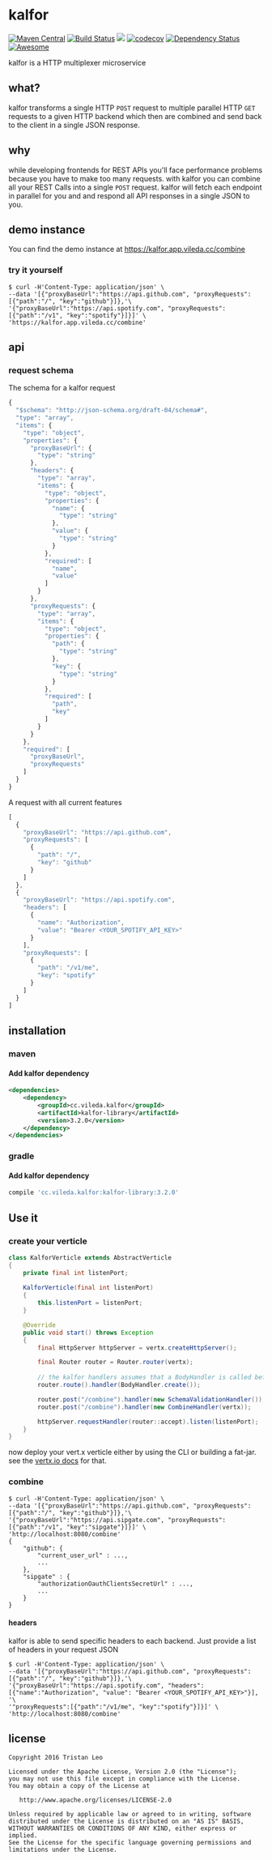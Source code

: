 # kalfor
[![Maven Central](https://maven-badges.herokuapp.com/maven-central/cc.vileda.kalfor/kalfor-library/badge.svg)](https://maven-badges.herokuapp.com/maven-central/cc.vileda.kalfor/kalfor-library)
[![Build Status](https://travis-ci.org/derveloper/kalfor.svg?branch=master)](https://travis-ci.org/derveloper/kalfor)
[![](https://tokei.rs/b1/github/derveloper/kalfor)](https://github.com/Aaronepower/tokei)
[![codecov](https://codecov.io/gh/derveloper/kalfor/branch/master/graph/badge.svg)](https://codecov.io/gh/derveloper/kalfor)
[![Dependency Status](https://www.versioneye.com/user/projects/591f41b98dcc41003af21ec7/badge.svg?style=flat-square)](https://www.versioneye.com/user/projects/591f41b98dcc41003af21ec7)
[![Awesome](https://cdn.rawgit.com/sindresorhus/awesome/d7305f38d29fed78fa85652e3a63e154dd8e8829/media/badge.svg)](https://github.com/vert-x3/vertx-awesome#microservices)

kalfor is a HTTP multiplexer microservice

## what?
kalfor transforms a single HTTP `POST` request to multiple parallel HTTP `GET` requests to a given HTTP backend
which then are combined and send back to the client in a single JSON response.

## why
while developing frontends for REST APIs you'll face performance problems because you have to make too many requests.
with kalfor you can combine all your REST Calls into a single `POST` request.
kalfor will fetch each endpoint in parallel for you and and respond all API responses in a single JSON to you.

## demo instance

You can find the demo instance at https://kalfor.app.vileda.cc/combine

### try it yourself
```
$ curl -H'Content-Type: application/json' \
--data '[{"proxyBaseUrl":"https://api.github.com", "proxyRequests":[{"path":"/", "key":"github"}]},'\
'{"proxyBaseUrl":"https://api.spotify.com", "proxyRequests":[{"path":"/v1", "key":"spotify"}]}]' \
'https://kalfor.app.vileda.cc/combine'
```

## api

### request schema

The schema for a kalfor request
```javascript
{
  "$schema": "http://json-schema.org/draft-04/schema#",
  "type": "array",
  "items": {
    "type": "object",
    "properties": {
      "proxyBaseUrl": {
        "type": "string"
      },
      "headers": {
        "type": "array",
        "items": {
          "type": "object",
          "properties": {
            "name": {
              "type": "string"
            },
            "value": {
              "type": "string"
            }
          },
          "required": [
            "name",
            "value"
          ]
        }
      },
      "proxyRequests": {
        "type": "array",
        "items": {
          "type": "object",
          "properties": {
            "path": {
              "type": "string"
            },
            "key": {
              "type": "string"
            }
          },
          "required": [
            "path",
            "key"
          ]
        }
      }
    },
    "required": [
      "proxyBaseUrl",
      "proxyRequests"
    ]
  }
}
```

A request with all current features
```javascript
[
  {
    "proxyBaseUrl": "https://api.github.com",
    "proxyRequests": [
      {
        "path": "/",
        "key": "github"
      }
    ]
  },
  {
    "proxyBaseUrl": "https://api.spotify.com",
    "headers": [
      {
        "name": "Authorization",
        "value": "Bearer <YOUR_SPOTIFY_API_KEY>"
      }
    ],
    "proxyRequests": [
      {
        "path": "/v1/me",
        "key": "spotify"
      }
    ]
  }
]
```

## installation

### maven

#### Add kalfor dependency
```xml
<dependencies>
    <dependency>
        <groupId>cc.vileda.kalfor</groupId>
        <artifactId>kalfor-library</artifactId>
        <version>3.2.0</version>
    </dependency>
</dependencies>
```

### gradle

#### Add kalfor dependency
```groovy
compile 'cc.vileda.kalfor:kalfor-library:3.2.0'
```

## Use it

### create your verticle

```java
class KalforVerticle extends AbstractVerticle
{
	private final int listenPort;
	
	KalforVerticle(final int listenPort)
	{
		this.listenPort = listenPort;
	}

	@Override
	public void start() throws Exception
	{
		final HttpServer httpServer = vertx.createHttpServer();

		final Router router = Router.router(vertx);
		
		// the kalfor handlers assumes that a BodyHandler is called beforehand
		router.route().handler(BodyHandler.create());

		router.post("/combine").handler(new SchemaValidationHandler());
		router.post("/combine").handler(new CombineHandler(vertx));

		httpServer.requestHandler(router::accept).listen(listenPort);
	}
}
```

now deploy your vert.x verticle either by using the CLI or building a fat-jar.
see the [vertx.io docs](http://vertx.io/docs/) for that.

### combine
```
$ curl -H'Content-Type: application/json' \
--data '[{"proxyBaseUrl":"https://api.github.com", "proxyRequests":[{"path":"/", "key":"github"}]},'\
'{"proxyBaseUrl":"https://api.sipgate.com", "proxyRequests":[{"path":"/v1", "key":"sipgate"}]}]' \
'http://localhost:8080/combine'
{
    "github": {
        "current_user_url" : ...,
        ...
    },
    "sipgate" : {
        "authorizationOauthClientsSecretUrl" : ...,
        ...
    }
}
```

#### headers
kalfor is able to send specific headers to each backend. Just provide a list of headers in your request JSON

```
$ curl -H'Content-Type: application/json' \
--data '[{"proxyBaseUrl":"https://api.github.com", "proxyRequests":[{"path":"/", "key":"github"}]},'\
'{"proxyBaseUrl":"https://api.spotify.com", "headers":[{"name":"Authorization", "value": "Bearer <YOUR_SPOTIFY_API_KEY>"}], '\
'"proxyRequests":[{"path":"/v1/me", "key":"spotify"}]}]' \
'http://localhost:8080/combine'
```

## license
```
Copyright 2016 Tristan Leo

Licensed under the Apache License, Version 2.0 (the "License");
you may not use this file except in compliance with the License.
You may obtain a copy of the License at

   http://www.apache.org/licenses/LICENSE-2.0

Unless required by applicable law or agreed to in writing, software
distributed under the License is distributed on an "AS IS" BASIS,
WITHOUT WARRANTIES OR CONDITIONS OF ANY KIND, either express or implied.
See the License for the specific language governing permissions and
limitations under the License.
```
